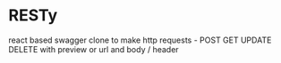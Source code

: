 # RESTy
react based swagger clone to make http requests - POST GET UPDATE DELETE with preview or url and body / header
